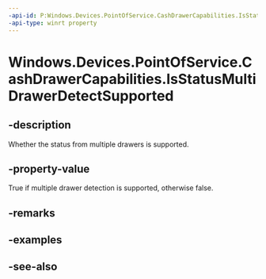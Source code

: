 ----api-id: P:Windows.Devices.PointOfService.CashDrawerCapabilities.IsStatusMultiDrawerDetectSupported
-api-type: winrt property
---<!-- Property syntaxpublic bool IsStatusMultiDrawerDetectSupported { get; }--># Windows.Devices.PointOfService.CashDrawerCapabilities.IsStatusMultiDrawerDetectSupported## -descriptionWhether the status from multiple drawers is supported.## -property-valueTrue if multiple drawer detection is supported, otherwise false.## -remarks## -examples## -see-also